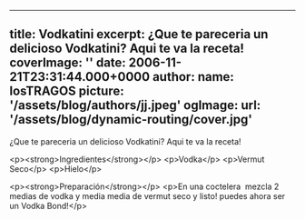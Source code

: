 
---
title: Vodkatini
excerpt: ¿Que te pareceria un delicioso Vodkatini? Aqui te va la receta!
coverImage: ''
date: 2006-11-21T23:31:44.000+0000
author:
  name: losTRAGOS
  picture: '/assets/blog/authors/jj.jpeg'
ogImage:
  url: '/assets/blog/dynamic-routing/cover.jpg'
---
  ¿Que te pareceria un delicioso Vodkatini? Aqui te va la receta!


&lt;p&gt;&lt;strong&gt;Ingredientes&lt;&#x2F;strong&gt;&lt;&#x2F;p&gt;
&lt;p&gt;Vodka&lt;&#x2F;p&gt;
&lt;p&gt;Vermut Seco&lt;&#x2F;p&gt;
&lt;p&gt;Hielo&lt;&#x2F;p&gt;

&lt;p&gt;&lt;strong&gt;Preparación&lt;&#x2F;strong&gt;&lt;&#x2F;p&gt;
&lt;p&gt;En una coctelera  mezcla 2 medias de vodka y media media de vermut seco y listo! puedes ahora ser un Vodka Bond!&lt;&#x2F;p&gt;